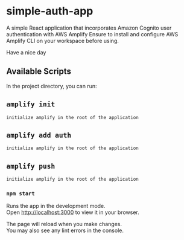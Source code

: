 # simple-auth-app
A simple React application that incorporates Amazon Cognito user authentication with AWS Amplify
Ensure to install and configure AWS Amplify CLI on your workspace before using.

Have a nice day

## Available Scripts

In the project directory, you can run:


## `amplify init`

    initialize amplify in the root of the application
## `amplify add auth`

    initialize amplify in the root of the application

## `amplify push`

    initialize amplify in the root of the application

### `npm start`

Runs the app in the development mode.\
Open [http://localhost:3000](http://localhost:3000) to view it in your browser.

The page will reload when you make changes.\
You may also see any lint errors in the console.   


